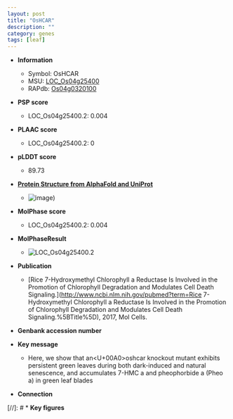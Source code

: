 ```yaml
---
layout: post
title: "OsHCAR"
description: ""
category: genes
tags: [leaf]
---
```


* **Information**  
    + Symbol: OsHCAR  
    + MSU: [LOC_Os04g25400](http://rice.plantbiology.msu.edu/cgi-bin/ORF_infopage.cgi?orf=LOC_Os04g25400)  
    + RAPdb: [Os04g0320100](http://rapdb.dna.affrc.go.jp/viewer/gbrowse_details/irgsp1?name=Os04g0320100)  

* **PSP score**  
    + LOC_Os04g25400.2: 0.004 

* **PLAAC score**  
    + LOC_Os04g25400.2: 0 

* **pLDDT score**
    + 89.73

* **[Protein Structure from AlphaFold and UniProt](https://www.uniprot.org/uniprotkb/Q7XTG7/entry#structure)**
    + ![image](https://ricepsp.github.io/images/Q7/AF-Q7XTG7-F1.png))

* **MolPhase score**
    + LOC_Os04g25400.2: 0.004

* **MolPhaseResult**
    + ![LOC_Os04g25400.2](https://ricepsp.github.io/pictures/LOC_Os04g/LOC_Os04g25400.2.png)

* **Publication**  
    + [Rice 7-Hydroxymethyl Chlorophyll a Reductase Is Involved in the Promotion of Chlorophyll Degradation and Modulates Cell Death Signaling.](http://www.ncbi.nlm.nih.gov/pubmed?term=Rice 7-Hydroxymethyl Chlorophyll a Reductase Is Involved in the Promotion of Chlorophyll Degradation and Modulates Cell Death Signaling.%5BTitle%5D), 2017, Mol Cells.

* **Genbank accession number**  

* **Key message**  
    + Here, we show that an<U+00A0>oshcar knockout mutant exhibits persistent green leaves during both dark-induced and natural senescence, and accumulates 7-HMC a and pheophorbide a (Pheo a) in green leaf blades

* **Connection**  

[//]: # * **Key figures**  


